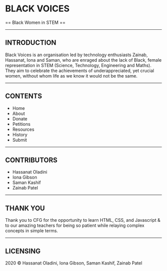 # BLACK VOICES #
== Black Women in STEM ==


--------------------------------------

## INTRODUCTION ##

Black Voices is an organisation led by technology enthusiasts Zainab, Hassanat, Iona and Saman, who are enraged about the lack of Black, female representation in STEM (Science, Technology, Engineering and Maths). They aim to celebrate the achievements of underappreciated, yet crucial women, without whom life as we know it would not be the same.


--------------------------------------

## CONTENTS ##

- Home
- About
- Donate
- Petitions
- Resources
- History
- Submit


--------------------------------------

## CONTRIBUTORS ##

- Hassanat Oladini
- Iona Gibson
- Saman Kashif
- Zainab Patel


--------------------------------------

## THANK YOU ##

Thank you to CFG for the opportunity to learn HTML, CSS, and Javascript & to our amazing teachers for being so patient while relaying complex concepts in simple terms.


--------------------------------------

## LICENSING ##

2020 © Hassanat Oladini, Iona Gibson, Saman Kashif, Zainab Patel 
